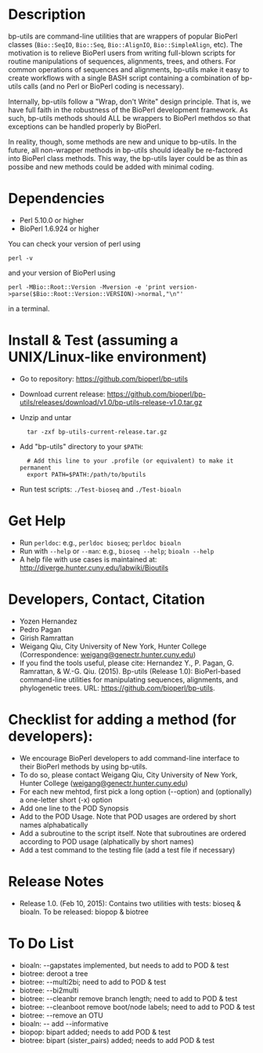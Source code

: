 # Description
bp-utils are command-line utilities that are wrappers of popular BioPerl classes (`Bio::SeqIO`, `Bio::Seq`, `Bio::AlignIO`, `Bio::SimpleAlign`, etc). The motivation is to relieve BioPerl users from writing full-blown scripts for routine manipulations of sequences, alignments, trees, and others. For common operations of sequences and alignments, bp-utils make it easy to create workflows with a single BASH script containing a combination of bp-utils calls (and no Perl or BioPerl coding is necessary).

Internally, bp-utils follow a "Wrap, don't Write" design principle. That is, we have full faith in the robustness of the BioPerl development framework. As such, bp-utils methods should ALL be wrappers to BioPerl methdos so that exceptions can be handled properly by BioPerl. 

In reality, though, some methods are new and unique to bp-utils. In the future, all non-wrapper methods in bp-utils should ideally be re-factored into BioPerl class methods. This way, the bp-utils layer could be as thin as possibe and new methods could be added with minimal coding.

# Dependencies
* Perl 5.10.0 or higher
* BioPerl 1.6.924 or higher

You can check your version of perl using

```
perl -v
```

and your version of BioPerl using

```
perl -MBio::Root::Version -Mversion -e 'print version->parse($Bio::Root::Version::VERSION)->normal,"\n"'
```

in a terminal.

# Install & Test (assuming a UNIX/Linux-like environment)
* Go to repository: https://github.com/bioperl/bp-utils
* Download current release: https://github.com/bioperl/bp-utils/releases/download/v1.0/bp-utils-release-v1.0.tar.gz
* Unzip and untar
  
        tar -zxf bp-utils-current-release.tar.gz

* Add "bp-utils" directory to your `$PATH`:
  
        # Add this line to your .profile (or equivalent) to make it permanent
        export PATH=$PATH:/path/to/bputils

* Run test scripts: `./Test-bioseq` and `./Test-bioaln`

# Get Help
* Run `perldoc`: e.g., `perldoc bioseq`; `perldoc bioaln`
* Run with `--help` or `--man`: e.g., `bioseq --help`; `bioaln --help`
* A help file with use cases is maintained at: http://diverge.hunter.cuny.edu/labwiki/Bioutils

# Developers, Contact, Citation
* Yozen Hernandez
* Pedro Pagan
* Girish Ramrattan
* Weigang Qiu, City University of New York, Hunter College (Correspondence: weigang@genectr.hunter.cuny.edu)
* If you find the tools useful, please cite: Hernandez Y., P. Pagan,  G. Ramrattan, & W.-G. Qiu. (2015). Bp-utils (Release 1.0): BioPerl-based command-line utilities for manipulating sequences, alignments, and phylogenetic trees. URL: https://github.com/bioperl/bp-utils. 

# Checklist for adding a method (for developers):
* We encourage BioPerl developers to add command-line interface to their BioPerl methods by using bp-utils.
* To do so, please contact Weigang Qiu, City University of New York, Hunter College  (weigang@genectr.hunter.cuny.edu)
* For each new mehtod, first pick a long option (--option) and (optionally) a one-letter short (-x) option
* Add one line to the POD Synopsis
* Add to the POD Usage. Note that POD usages are ordered by short names alphabatically
* Add a subroutine to the script itself. Note that subroutines are ordered according to POD usage (alphatically by short names)
* Add a test command to the testing file (add a test file if necessary)

# Release Notes
* Release 1.0. (Feb 10, 2015): Contains two utilities with tests: bioseq & bioaln. To be released: biopop & biotree

# To Do List
* bioaln: --gapstates implemented, but needs to add to POD & test
* biotree: deroot a tree
* biotree: --multi2bi; need to add to POD & test
* biotree: --bi2multi
* biotree: --cleanbr remove branch length; need to add to POD & test
* biotree: --cleanboot remove boot/node labels; need to add to POD & test
* biotree: --remove an OTU
* bioaln: -- add --informative
* biopop: bipart added; needs to add POD & test
* biotree: bipart (sister_pairs) added; needs to add POD & test

